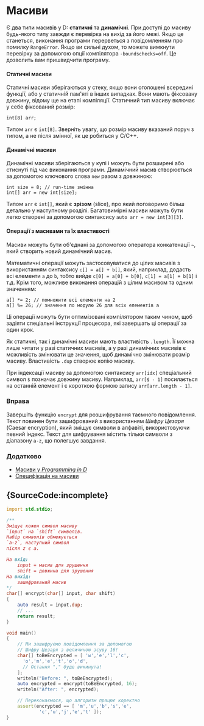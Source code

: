 # Масиви

Є два типи масивів у D: **статичні** та **динамічні**. При доступі до
масиву будь-якого типу завжди є перевірка на вихiд за його межі.
Якщо це станеться, виконання програми перерветься з повідомленням про
помилку `RangeError`. Якщо ви сильні духом, то можете вимкнути перевiрку
за допомогою опцiї компілятора `-boundschecks=off`. Це дозволить вам
пришвидчити програму.

#### Статичнi масиви

Статичні масиви зберігаються у стеку, якщо вони оголошені всередині функції,
або у статичній пам'яті в інших випадках. Вони мають фіксовану довжину,
відому ще на етапі компіляції. Статичний тип масиву включає у себе
фіксований розмір:

    int[8] arr;

Типом `arr` є `int[8]`. Зверніть увагу, що розмір масиву вказаний
поруч з типом, а не після змінної, як це робиться у C/C++.

#### Динамiчнi масиви

Динамічні масиви зберігаються у купі і можуть бути розширенi або
стиснутi під час виконання програми. Динамічний масив створюється за
допомогою ключового слова `new` разом з довжиною:

    int size = 8; // run-time змінна
    int[] arr = new int[size];

Типом `arr` є `int[]`, який є **зрiзом** (slice), про який поговоримо
більш детально у наступному розділі. Багатовимірнi масиви можуть бути
легко створені за допомогою синтаксису `auto arr = new int[3][3]`.

#### Операції з масивами та їх властивості

Масиви можуть бути об'єднані за допомогою оператора конкатенації `~`,
який створить новий динамічний масив.

Математичні операції можуть застосовуватися до цілих масивів з
використанням синтаксису `c[] = а[] + b[]`,
який, наприклад, додасть всі елементи `a` до `b`, тобто вийде
`c[0] = а[0] + b[0]`, `c[1] = а[1] + b[1]` і т.д. Крім того, можливе
виконання операцій з цілим масивом та одним значенням:

    a[] *= 2; // помножити всi елементи на 2
    a[] %= 26; // значення по модулю 26 для всіх елементів а

Ці операції можуть бути оптимізовані компілятором таким чином, щоб
задіяти спеціальні інструкції процесора, які завершать ці операції
за один крок.

Як статичнi, так і динамічнi масиви мають властивість `.length`.
Її можна лише читати у разі статичних масивів, а у разі динамічних
масивів є можливість змінювати це значення, щоб динамічно змінювати
розмір масиву. Властивість `.dup` створює копію масиву.

При індексації масиву за допомогою синтаксису `arr[idx]` спеціальний
символ `$` позначає довжину масиву. Наприклад, `arr[$ - 1]` посилається
на останній елемент і є короткою формою запису `arr[arr.length - 1]`.

### Вправа

Завершіть функцію `encrypt` для розшифрування таємного повідомлення.
Текст повинен бути зашифрований з використанням *Шифру Цезаря*
(Caesar encryption), який зміщує символи в алфавіті, використовуючи
певний індекс. Текст для шифрування містить тільки символи з діапазону
`а-z`, що полегшує завдання.

### Додатково

- [Масиви у _Programming in D_](http://ddili.org/ders/d.en/arrays.html)
- [Специфiкація на масиви](https://dlang.org/spec/arrays.html)

## {SourceCode:incomplete}

```d
import std.stdio;

/**
Зміщує кожен символ масиву
`input` на `shift` символів.
Набір символів обмежується
`а-z`, наступний символ
після z є a.

На вхід:
    input = масив для зрушення
    shift = довжина для зрушення
На вихід:
    зашифрований масив
*/
char[] encrypt(char[] input, char shift)
{
    auto result = input.dup;
    // ...
    return result;
}

void main()
{
    // Ми зашифруємо повiдомлення за допомогою
    // Шифру Цезаря з величиною зсуву 16!
    char[] toBeEncrypted = [ 'w','e','l','c',
      'o','m','e','t','o','d',
      // Остання "," буде викинута!
    ];
    writeln("Before: ", toBeEncrypted);
    auto encrypted = encrypt(toBeEncrypted, 16);
    writeln("After: ", encrypted);

    // Переконаємося, що алгоритм працює коректно
    assert(encrypted == [ 'm','u','b','s','e',
            'c','u','j','e','t' ]);
}
```
